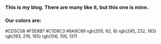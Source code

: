 ### This is my blog. There are many like it, but this one is mine.

### Our colors are:

#CD5C08
#F5E8B7
#C1D8C3
#6A9C89
rgb(205, 92, 8)
rgb(245, 232, 183)
rgb(193, 216, 195)
rgb(106, 156, 137)
